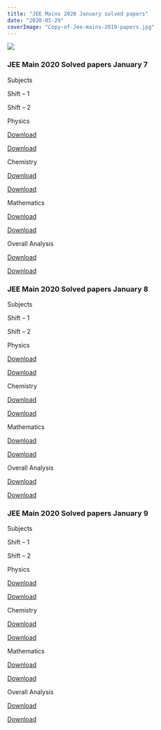 ```yaml
---
title: "JEE Mains 2020 January solved papers"
date: "2020-01-29"
coverImage: "Copy-of-Jee-mains-2019-papers.jpg"
---
```


![](/images/Copy-of-Jee-mains-2019-papers.jpg)

### JEE Main 2020 Solved papers January 7

Subjects

Shift – 1

Shift – 2

Physics

[Download](https://images.shiksha.com/mediadata/pdf/1578399358phpD1CAOb.pdf)

[Download](https://images.shiksha.com/mediadata/pdf/1578462355php7kQole.pdf)

Chemistry

[Download](https://images.shiksha.com/mediadata/pdf/1578396832phpMgq7OQ.pdf)

[Download](https://images.shiksha.com/mediadata/pdf/1578462369phpqE3huR.pdf)

Mathematics

[Download](https://images.shiksha.com/mediadata/pdf/1578396884phpyaArVH.pdf)

[Download](https://images.shiksha.com/mediadata/pdf/1578462395phpmxajoj.pdf)

Overall Analysis

[Download](https://images.shiksha.com/mediadata/pdf/1578464895phplmJnmY.pdf)

[Download](https://images.shiksha.com/mediadata/pdf/1578464942phpmIV1ac.pdf)

### JEE Main 2020 Solved papers January 8

Subjects

Shift – 1

Shift – 2

Physics

[Download](https://images.shiksha.com/mediadata/pdf/1578486928php8NZV92.pdf)

[Download](https://images.shiksha.com/mediadata/pdf/1578503306phpRbOZ4Z.pdf)

Chemistry

[Download](https://images.shiksha.com/mediadata/pdf/1578486167phpnO41yF.pdf)

[Download](https://images.shiksha.com/mediadata/pdf/1578531917phpxj4VMZ.pdf)

Mathematics

[Download](https://images.shiksha.com/mediadata/pdf/1578484769phpwDopzE.pdf)

[Download](https://images.shiksha.com/mediadata/pdf/1578503330phpwdjAG2.pdf)

Overall Analysis

[Download](https://images.shiksha.com/mediadata/pdf/1578503457phpOGci8n.pdf)

[Download](https://images.shiksha.com/mediadata/pdf/1578503474phpKjoEZ5.pdf)

### JEE Main 2020 Solved papers January 9

Subjects

Shift – 1

Shift – 2

Physics

[Download](https://images.shiksha.com/mediadata/pdf/1578569089phptRZDOO.pdf)

[Download](https://images.shiksha.com/mediadata/pdf/1578589669phpPutIIo.pdf)

Chemistry

[Download](https://images.shiksha.com/mediadata/pdf/1578571687phpgMSUwt.pdf)

[Download](https://images.shiksha.com/mediadata/pdf/1578633568phpcR9xNQ.pdf)

Mathematics

[Download](https://images.shiksha.com/mediadata/pdf/1578569132phpHncWtC.pdf)

[Download](https://images.shiksha.com/mediadata/pdf/1578589723php3h4AjF.pdf)

Overall Analysis

[Download](https://images.shiksha.com/mediadata/pdf/1578633579phpUwKjsM.pdf)

[Download](https://images.shiksha.com/mediadata/pdf/1578650810phpH6dhLd.pdf)
